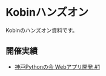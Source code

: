 # Kobinハンズオン

Kobinのハンズオン資料です。


## 開催実績

- [神戸Pythonの会 Webアプリ開発 #1](https://kobe-python.connpass.com/event/48080/)


